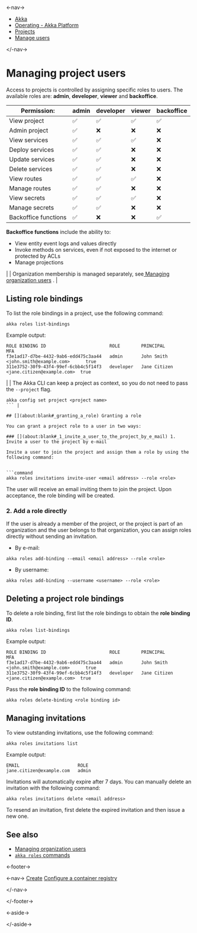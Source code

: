 

<-nav->

- [  Akka](../../index.html)
- [  Operating - Akka Platform](../index.html)
- [  Projects](index.html)
- [  Manage users](manage-project-access.html)



</-nav->



# Managing project users

Access to projects is controlled by assigning specific roles to users. The available roles are: **admin**, **developer**, **viewer** and **backoffice**.

| Permission: | admin | developer | viewer | backoffice |
| --- | --- | --- | --- | --- |
| View project | ✅ | ✅ | ✅ | ✅ |
| Admin project | ✅ | ❌ | ❌ | ❌ |
| View services | ✅ | ✅ | ✅ | ❌ |
| Deploy services | ✅ | ✅ | ❌ | ❌ |
| Update services | ✅ | ✅ | ❌ | ❌ |
| Delete services | ✅ | ✅ | ❌ | ❌ |
| View routes | ✅ | ✅ | ✅ | ❌ |
| Manage routes | ✅ | ✅ | ❌ | ❌ |
| View secrets | ✅ | ✅ | ✅ | ❌ |
| Manage secrets | ✅ | ✅ | ❌ | ❌ |
| Backoffice functions | ✅ | ❌ | ❌ | ✅ |

**Backoffice functions** include the ability to:

- View entity event logs and values directly
- Invoke methods on services, even if not exposed to the internet or protected by ACLs
- Manage projections

|  | Organization membership is managed separately, see[  Managing organization users](../organizations/manage-users.html)  . |

## [](about:blank#_listing_role_bindings) Listing role bindings

To list the role bindings in a project, use the following command:


```command
akka roles list-bindings
```

Example output:


```none
ROLE BINDING ID                        ROLE        PRINCIPAL                                MFA
f3e1ad17-d7be-4432-9ab6-edd475c3aa44   admin       John Smith <john.smith@example.com>      true
311e3752-30f9-43f4-99ef-6cbb4c5f14f3   developer   Jane Citizen <jane.citizen@example.com>  true
```

|  | The Akka CLI can keep a project as context, so you do not need to pass the `--project`   flag.  


```command
akka config set project <project name>
``` |

## [](about:blank#_granting_a_role) Granting a role

You can grant a project role to a user in two ways:

### [](about:blank#_1_invite_a_user_to_the_project_by_e_mail) 1. Invite a user to the project by e-mail

Invite a user to join the project and assign them a role by using the following command:


```command
akka roles invitations invite-user <email address> --role <role>
```

The user will receive an email inviting them to join the project. Upon acceptance, the role binding will be created.

### [](about:blank#_2_add_a_role_directly) 2. Add a role directly

If the user is already a member of the project, or the project is part of an organization and the user belongs to that organization, you can assign roles directly without sending an invitation.

- By e-mail:  


```command
akka roles add-binding --email <email address> --role <role>
```
- By username:  


```command
akka roles add-binding --username <username> --role <role>
```

## [](about:blank#_deleting_a_project_role_bindings) Deleting a project role bindings

To delete a role binding, first list the role bindings to obtain the **role binding ID**.


```command
akka roles list-bindings
```

Example output:


```none
ROLE BINDING ID                        ROLE        PRINCIPAL                                MFA
f3e1ad17-d7be-4432-9ab6-edd475c3aa44   admin       John Smith <john.smith@example.com>      true
311e3752-30f9-43f4-99ef-6cbb4c5f14f3   developer   Jane Citizen <jane.citizen@example.com>  true
```

Pass the **role binding ID** to the following command:


```command
akka roles delete-binding <role binding id>
```

## [](about:blank#_managing_invitations) Managing invitations

To view outstanding invitations, use the following command:


```command
akka roles invitations list
```

Example output:


```none
EMAIL                      ROLE
jane.citizen@example.com   admin
```

Invitations will automatically expire after 7 days. You can manually delete an invitation with the following command:


```command
akka roles invitations delete <email address>
```

To resend an invitation, first delete the expired invitation and then issue a new one.

## [](about:blank#_see_also) See also

- [  Managing organization users](../organizations/manage-users.html)
- <a href="../../reference/cli/akka-cli/akka_roles.html#_see_also"> `akka roles`   commands</a>



<-footer->


<-nav->
[Create](create-project.html) [Configure a container registry](container-registries.html)

</-nav->


</-footer->


<-aside->


</-aside->
